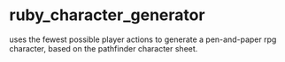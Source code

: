 # ruby_character_generator
 uses the fewest possible player actions to generate a pen-and-paper rpg character, based on the pathfinder character sheet.
 
